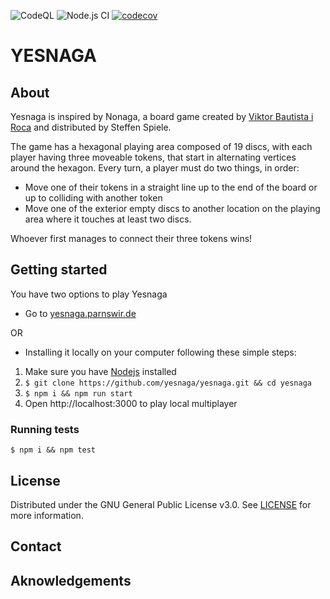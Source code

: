 ![CodeQL](https://github.com/yesnaga/yesnaga/workflows/CodeQL/badge.svg) ![Node.js CI](https://github.com/yesnaga/yesnaga/workflows/Node.js%20CI/badge.svg) [![codecov](https://codecov.io/gh/yesnaga/yesnaga/branch/master/graph/badge.svg?token=AT6AM9HZCQ)](https://codecov.io/gh/yesnaga/yesnaga)

# YESNAGA

## About
Yesnaga is inspired by Nonaga, a board game created by [Viktor Bautista i Roca](https://twitter.com/viktorbir) and distributed by Steffen Spiele.

The game has a hexagonal playing area composed of 19 discs, with each player having three moveable tokens, that start in alternating vertices around the hexagon. Every turn, a player must do two things, in order:

- Move one of their tokens in a straight line up to the end of the board or up to colliding with another token
- Move one of the exterior empty discs to another location on the playing area where it touches at least two discs.

Whoever first manages to connect their three tokens wins!

## Getting started

You have two options to play Yesnaga

- Go to [yesnaga.parnswir.de](https://yesnaga.parnswir.de)

OR

- Installing it locally on your computer following these simple steps:

1. Make sure you have [Nodejs](https://nodejs.org/) installed
2. `$ git clone https://github.com/yesnaga/yesnaga.git && cd yesnaga`
3. `$ npm i && npm run start`
4. Open http://localhost:3000 to play local multiplayer

### Running tests

`$ npm i && npm test`

## License

Distributed under the GNU General Public License v3.0. See [LICENSE](./LICENSE) for more information.

## Contact

## Aknowledgements

